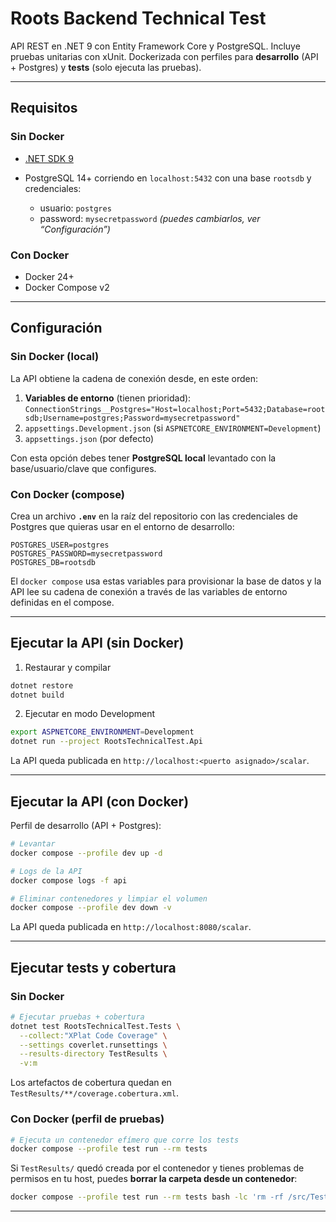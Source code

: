 # Roots Backend Technical Test

API REST en .NET 9 con Entity Framework Core y PostgreSQL.
Incluye pruebas unitarias con xUnit.
Dockerizada con perfiles para **desarrollo** (API + Postgres) y **tests** (solo ejecuta las pruebas).

---

## Requisitos

### Sin Docker

* [.NET SDK 9](https://dotnet.microsoft.com/)
* PostgreSQL 14+ corriendo en `localhost:5432` con una base `rootsdb` y credenciales:

    * usuario: `postgres`
    * password: `mysecretpassword`
      *(puedes cambiarlos, ver “Configuración”)*

### Con Docker

* Docker 24+
* Docker Compose v2

---

## Configuración

### Sin Docker (local)

La API obtiene la cadena de conexión desde, en este orden:

1. **Variables de entorno** (tienen prioridad):
   `ConnectionStrings__Postgres="Host=localhost;Port=5432;Database=rootsdb;Username=postgres;Password=mysecretpassword"`
2. `appsettings.Development.json` (si `ASPNETCORE_ENVIRONMENT=Development`)
3. `appsettings.json` (por defecto)

Con esta opción debes tener **PostgreSQL local** levantado con la base/usuario/clave que configures.

### Con Docker (compose)

Crea un archivo **`.env`** en la raíz del repositorio con las credenciales de Postgres que quieras usar en el entorno de desarrollo:

```
POSTGRES_USER=postgres
POSTGRES_PASSWORD=mysecretpassword
POSTGRES_DB=rootsdb
```

El `docker compose` usa estas variables para provisionar la base de datos y la API lee su cadena de conexión a través de las variables de entorno definidas en el compose.

---

## Ejecutar la API (sin Docker)

1. Restaurar y compilar

```bash
dotnet restore
dotnet build
```

2. Ejecutar en modo Development

```bash
export ASPNETCORE_ENVIRONMENT=Development
dotnet run --project RootsTechnicalTest.Api
```
La API queda publicada en `http://localhost:<puerto asignado>/scalar`.

---

## Ejecutar la API (con Docker)

Perfil de desarrollo (API + Postgres):

```bash
# Levantar
docker compose --profile dev up -d

# Logs de la API
docker compose logs -f api

# Eliminar contenedores y limpiar el volumen
docker compose --profile dev down -v
```

La API queda publicada en `http://localhost:8080/scalar`.

---

## Ejecutar tests y cobertura

### Sin Docker

```bash
# Ejecutar pruebas + cobertura
dotnet test RootsTechnicalTest.Tests \
  --collect:"XPlat Code Coverage" \
  --settings coverlet.runsettings \
  --results-directory TestResults \
  -v:m
```

Los artefactos de cobertura quedan en `TestResults/**/coverage.cobertura.xml`.

### Con Docker (perfil de pruebas)

```bash
# Ejecuta un contenedor efímero que corre los tests
docker compose --profile test run --rm tests
```

Si `TestResults/` quedó creada por el contenedor y tienes problemas de permisos en tu host, puedes **borrar la carpeta desde un contenedor**:

```bash
docker compose --profile test run --rm tests bash -lc 'rm -rf /src/TestResults'
```

---
